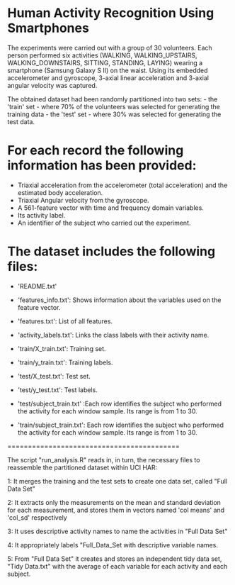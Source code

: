 
Human Activity Recognition Using Smartphones
============================================

The experiments were carried out with a group of 30 volunteers. Each person performed six activities (WALKING, WALKING_UPSTAIRS, WALKING_DOWNSTAIRS, SITTING, STANDING, LAYING) wearing a smartphone (Samsung Galaxy S II) on the waist. Using its embedded accelerometer and gyroscope, 3-axial linear acceleration and 3-axial angular velocity was captured.

The obtained dataset had been randomly partitioned into two sets:
     -  the 'train' set - where 70% of the volunteers was selected for generating the training data
     -  the 'test' set  - where 30% was selected for generating the test data. 
     

For each record the following information has been provided:
======================================

- Triaxial acceleration from the accelerometer (total acceleration) and the estimated body acceleration.
- Triaxial Angular velocity from the gyroscope. 
- A 561-feature vector with time and frequency domain variables. 
- Its activity label. 
- An identifier of the subject who carried out the experiment.

The dataset includes the following files:
=========================================

- 'README.txt'

- 'features_info.txt': Shows information about the variables used on the feature vector.

- 'features.txt': List of all features.

- 'activity_labels.txt': Links the class labels with their activity name.

- 'train/X_train.txt': Training set.

- 'train/y_train.txt': Training labels.

- 'test/X_test.txt': Test set.

- 'test/y_test.txt': Test labels.

- 'test/subject_train.txt' :Each row identifies the subject who performed the activity for each window sample. Its range 
                             is from 1 to 30. 
- 'train/subject_train.txt': Each row identifies the subject who performed the activity for each window sample. Its range 
                             is from 1 to 30. 


==========================================


The script "run_analysis.R" reads in, in turn, the necessary files to reassemble the partitioned dataset within UCI HAR:

 1: It merges the training and the test sets to create one data set, called "Full Data Set"
 
 2: It extracts only the measurements on the mean and standard deviation for each measurement, and stores them in vectors
    named 'col means' and 'col_sd' respectively
    
 3: It uses descriptive activity names to name the activities in "Full Data Set"
 
 4: It appropriately labels "Full_Data_Set with descriptive variable names.
 
 5: From "Full Data Set"  it creates and stores an independent tidy data set, "Tidy Data.txt" with the average of each variable for each activity and each subject.
 
